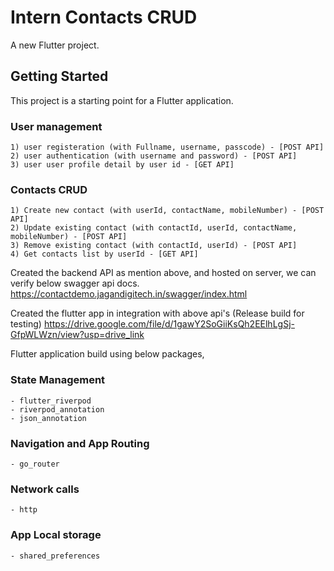# Intern Contacts CRUD 

A new Flutter project.

## Getting Started

This project is a starting point for a Flutter application.

### User management 

	1) user registeration (with Fullname, username, passcode) - [POST API]
	2) user authentication (with username and password) - [POST API]
	3) user user profile detail by user id - [GET API]
	
### Contacts CRUD

	1) Create new contact (with userId, contactName, mobileNumber) - [POST API]
	2) Update existing contact (with contactId, userId, contactName, mobileNumber) - [POST API]
	3) Remove existing contact (with contactId, userId) - [POST API]
	4) Get contacts list by userId - [GET API]  

Created the backend API as mention above, and hosted on server, we can verify below swagger api docs.
https://contactdemo.jagandigitech.in/swagger/index.html


Created the flutter app in integration with above api's (Release build for testing)
https://drive.google.com/file/d/1gawY2SoGiiKsQh2EElhLgSj-GfpWLWzn/view?usp=drive_link

Flutter application build using below packages,

### State Management 
	- flutter_riverpod
	- riverpod_annotation
	- json_annotation

### Navigation and App Routing
	- go_router
	
### Network calls
	- http

### App Local storage 
	- shared_preferences

 
